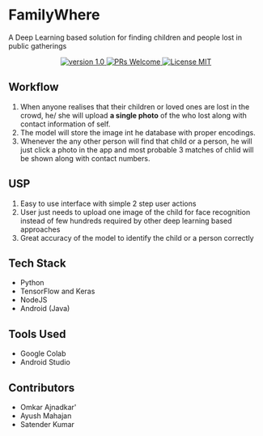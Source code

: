 # FamilyWhere
A Deep Learning based solution for finding children and people lost in public gatherings

<p align="center">
<a href="https://https://github.com/ay2306/FamilyWhere">
    <img src="https://img.shields.io/badge/version-1.0-blue.svg" alt="version 1.0">
</a>
<a href="https://https://github.com/ay2306/FamilyWhere/pulls">
    <img src="https://img.shields.io/badge/PRs-Welome-brightgreen.svg" alt="PRs Welcome">
</a>
<a href="https://https://github.com/ay2306/FamilyWhere/blob/master/LICENSE">
    <img src="https://img.shields.io/apm/l/vim-mode.svg" alt="License MIT">
</a>
</p>

## Workflow

1. When anyone realises that their children or loved ones are lost in the crowd, he/ she will upload **a single photo** of the who lost along with contact information of self.
2. The model will store the image int he database with proper encodings.
3. Whenever the any other person will find that child or a person, he will just click a photo in the app and most probable 3 matches of chlid will be shown along with contact numbers.

## USP
1. Easy to use interface with simple 2 step user actions
2. User just needs to upload one image of the child for face recognition instead of few hundreds required by other deep learning based approaches
3. Great accuracy of the model to identify the child or a person correctly

## Tech Stack

- Python
- TensorFlow and Keras
- NodeJS
- Android (Java)

## Tools Used

- Google Colab
- Android Studio

## Contributors

- Omkar Ajnadkar'
- Ayush Mahajan
- Satender Kumar
